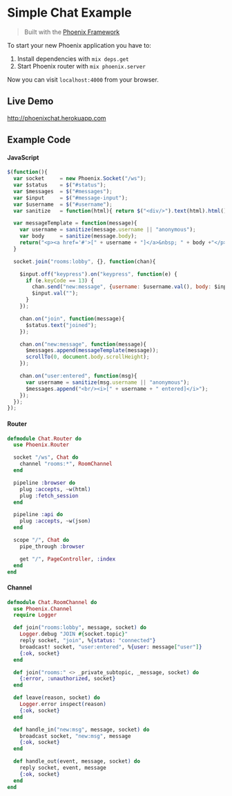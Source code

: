 # Simple Chat Example
> Built with the [Phoenix Framework](https://github.com/phoenixframework/phoenix)

To start your new Phoenix application you have to:

1. Install dependencies with `mix deps.get`
2. Start Phoenix router with `mix phoenix.server`

Now you can visit `localhost:4000` from your browser.

## Live Demo
http://phoenixchat.herokuapp.com


## Example Code

#### JavaScript
```javascript
$(function(){
  var socket     = new Phoenix.Socket("/ws");
  var $status    = $("#status");
  var $messages  = $("#messages");
  var $input     = $("#message-input");
  var $username  = $("#username");
  var sanitize   = function(html){ return $("<div/>").text(html).html(); }

  var messageTemplate = function(message){
    var username = sanitize(message.username || "anonymous");
    var body     = sanitize(message.body);
    return("<p><a href='#'>[" + username + "]</a>&nbsp; " + body +"</p>");
  }

  socket.join("rooms:lobby", {}, function(chan){

    $input.off("keypress").on("keypress", function(e) {
      if (e.keyCode == 13) {
        chan.send("new:message", {username: $username.val(), body: $input.val()});
        $input.val("");
      }
    });

    chan.on("join", function(message){
      $status.text("joined");
    });

    chan.on("new:message", function(message){
      $messages.append(messageTemplate(message));
      scrollTo(0, document.body.scrollHeight);
    });

    chan.on("user:entered", function(msg){
      var username = sanitize(msg.username || "anonymous");
      $messages.append("<br/><i>[" + username + " entered]</i>");
    });
  });
});
 ```

#### Router
```elixir
defmodule Chat.Router do
  use Phoenix.Router

  socket "/ws", Chat do
    channel "rooms:*", RoomChannel
  end

  pipeline :browser do
    plug :accepts, ~w(html)
    plug :fetch_session
  end

  pipeline :api do
    plug :accepts, ~w(json)
  end

  scope "/", Chat do
    pipe_through :browser

    get "/", PageController, :index
  end
end
```

#### Channel
```elixir
defmodule Chat.RoomChannel do
  use Phoenix.Channel
  require Logger

  def join("rooms:lobby", message, socket) do
    Logger.debug "JOIN #{socket.topic}"
    reply socket, "join", %{status: "connected"}
    broadcast! socket, "user:entered", %{user: message["user"]}
    {:ok, socket}
  end

  def join("rooms:" <> _private_subtopic, _message, socket) do
    {:error, :unauthorized, socket}
  end

  def leave(reason, socket) do
    Logger.error inspect(reason)
    {:ok, socket}
  end

  def handle_in("new:msg", message, socket) do
    broadcast socket, "new:msg", message
    {:ok, socket}
  end

  def handle_out(event, message, socket) do
    reply socket, event, message
    {:ok, socket}
  end
end
```
